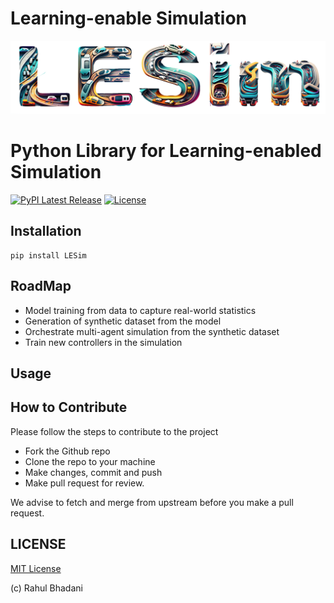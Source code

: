 # Learning-enable Simulation
<img src="https://raw.githubusercontent.com/rahulbhadani/LESim/main/LESim.png" width="600">

# Python Library for Learning-enabled Simulation
[![PyPI Latest Release](https://img.shields.io/pypi/v/LESim.svg)](https://pypi.org/project/LESim/)
[![License](https://img.shields.io/pypi/l/LESim.svg)](https://github.com/rahulbhadani/LESim/blob/master/LICENSE)


## Installation

```{python}
pip install LESim
```

## RoadMap

- Model training from data to capture real-world statistics
- Generation of synthetic dataset from the model
- Orchestrate multi-agent simulation from the synthetic dataset
- Train new controllers in the simulation

## Usage


## How to Contribute
Please follow the steps to contribute to the project

- Fork the Github repo
- Clone the repo to your machine
- Make changes, commit and push
- Make pull request for review.

We advise to fetch and merge from upstream before you make a pull request.

## LICENSE
[MIT License](https://github.com/rahulbhadani/LESim/blob/main/LICENSE)


(c) Rahul Bhadani
